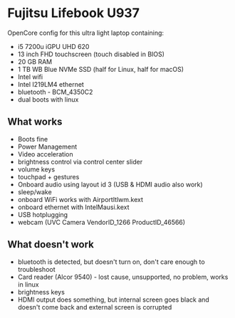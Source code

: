 # Fujitsu Lifebook U937 

OpenCore config for this ultra light laptop containing:

* i5 7200u iGPU UHD 620
* 13 inch FHD touchscreen (touch disabled in BIOS)
* 20 GB RAM
* 1 TB WB Blue NVMe SSD (half for Linux, half for macOS)
* Intel wifi
* Intel I219LM4 ethernet
* bluetooth - BCM_4350C2 
* dual boots with linux

## What works
* Boots fine
* Power Management
* Video acceleration
* brightness control via control center slider
* volume keys
* touchpad + gestures
* Onboard audio using layout id 3 (USB & HDMI audio also work)
* sleep/wake
* onboard WiFi works with AirportItlwm.kext
* onboard ethernet with IntelMausi.kext
* USB hotplugging
* webcam (UVC Camera VendorID_1266 ProductID_46566)

## What doesn't work
* bluetooth is detected, but doesn't turn on, don't care enough to troubleshoot
* Card reader (Alcor 9540) - lost cause, unsupported, no problem, works in linux
* brightness keys
* HDMI output does something, but internal screen goes black and doesn't come back and external screen is corrupted
